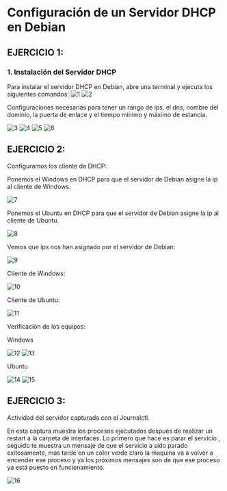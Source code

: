 # Configuración de un Servidor DHCP en Debian

## EJERCICIO 1: 

### 1. Instalación del Servidor DHCP
Para instalar el servidor DHCP en Debian, abre una terminal y ejecuta los siguientes comandos:
![1](/apt-get%20install%20isc-dhcp-server.PNG)
![2](/Captura.PNG)

Configuraciones necesarias para tener un rango de ips, el dns, nombre del dominio, la puerta de enlace y el tiempo mínimo y máximo de estancia.

![3](/Captura1.PNG)
![4](/rango%20de%20ips.PNG)
![5](/Host%20cliente1.PNG)
![6](/DNS%20debian.PNG)

## EJERCICIO 2:
Configuramos los cliente de DHCP:

Ponemos el Windows en DHCP para que el servidor de Debian asigne la ip al cliente de Windows.

![7](/DHCP%20windows.PNG)

Ponemos el Ubuntu en DHCP para que el servidor de Debian asigne la ip al cliente de Ubuntu.

![8](/DHCP%20ubuntu.PNG)

Vemos que ips nos han asignado por el servidor de Debian:

![9](/Ver%20que%20ips%20han%20sido%20asignadas.PNG)

Cliente de Windows:

![10](/Ipconfig%20all%20Windows.PNG)

Cliente de Ubuntu:

![11](/IP%20A%20ubuntu.PNG)

Verificación de los equipos:

Windows

![12](/Ping%20de%20windows%20a%20debian.PNG)
![13](/Ping%20google%20Windows.PNG)

Ubuntu

![14](/Ping%20de%20ubuntu%20a%20debian.PNG)
![15](/Conexion%20google%20Ubuntu.PNG)

## EJERCICIO 3:
Actividad del servidor capturada con el Journalctl.

En esta captura muestra los procesos ejecutados después de realizar un restart a la carpeta de interfaces.
Lo primero que hace es parar el servicio , seguido te muestra un mensaje de que el servicio a sido parado exitosamente, mas tarde en un color verde claro la maquina va a volver a encender ese proceso y ya los próximos mensajes son de que ese proceso ya está puesto en funcionamiento.

![16](/Journal.PNG)
